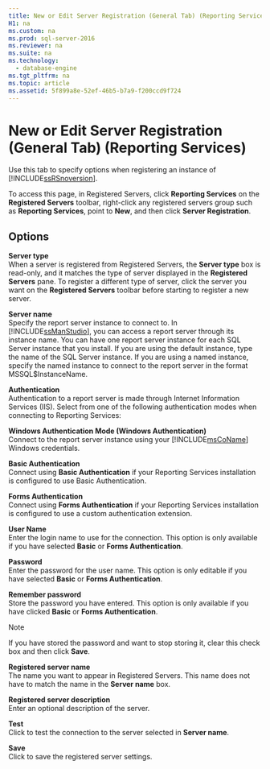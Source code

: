 ```yaml
---
title: New or Edit Server Registration (General Tab) (Reporting Services)
H1: na
ms.custom: na
ms.prod: sql-server-2016
ms.reviewer: na
ms.suite: na
ms.technology: 
  - database-engine
ms.tgt_pltfrm: na
ms.topic: article
ms.assetid: 5f899a8e-52ef-46b5-b7a9-f200ccd9f724
---
```

# New or Edit Server Registration (General Tab) (Reporting Services)
  Use this tab to specify options when registering an instance of [!INCLUDE[ssRSnoversion](../../Token/Other/ssRSnoversion_md.md)].  
  
 To access this page, in Registered Servers, click **Reporting Services** on the **Registered Servers** toolbar, right\-click any registered servers group such as **Reporting Services**, point to **New**, and then click **Server Registration**.  
  
## Options  
 **Server type**  
 When a server is registered from Registered Servers, the **Server type** box is read\-only, and it matches the type of server displayed in the **Registered Servers** pane. To register a different type of server, click the server you want on the **Registered Servers** toolbar before starting to register a new server.  
  
 **Server name**  
 Specify the report server instance to connect to. In [!INCLUDE[ssManStudio](../../Token/Other/ssManStudio_md.md)], you can access a report server through its instance name. You can have one report server instance for each SQL Server instance that you install. If you are using the default instance, type the name of the SQL Server instance. If you are using a named instance, specify the named instance to connect to the report server in the format MSSQL$InstanceName.  
  
 **Authentication**  
 Authentication to a report server is made through Internet Information Services \(IIS\). Select from one of the following authentication modes when connecting to Reporting Services:  
  
 **Windows Authentication Mode \(Windows Authentication\)**  
 Connect to the report server instance using your [!INCLUDE[msCoName](../../Token/Other/msCoName_md.md)] Windows credentials.  
  
 **Basic Authentication**  
 Connect using **Basic Authentication** if your Reporting Services installation is configured to use Basic Authentication.  
  
 **Forms Authentication**  
 Connect using **Forms Authentication** if your Reporting Services installation is configured to use a custom authentication extension.  
  
 **User Name**  
 Enter the login name to use for the connection. This option is only available if you have selected **Basic** or **Forms Authentication**.  
  
 **Password**  
 Enter the password for the user name. This option is only editable if you have selected **Basic** or **Forms Authentication**.  
  
 **Remember password**  
 Store the password you have entered. This option is only available if you have clicked **Basic** or **Forms Authentication**.  
  
> [!NOTE]  
>  If you have stored the password and want to stop storing it, clear this check box and then click **Save**.  
  
 **Registered server name**  
 The name you want to appear in Registered Servers. This name does not have to match the name in the **Server name** box.  
  
 **Registered server description**  
 Enter an optional description of the server.  
  
 **Test**  
 Click to test the connection to the server selected in **Server name**.  
  
 **Save**  
 Click to save the registered server settings.  
  
  